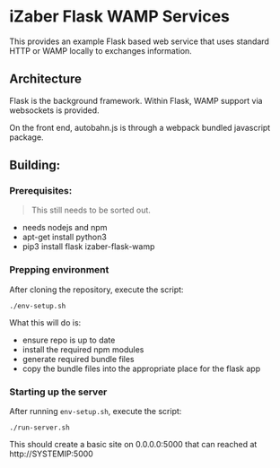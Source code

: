 # iZaber Flask WAMP Services

This provides an example Flask based web service that uses standard HTTP or WAMP locally to exchanges information.

## Architecture

Flask is the background framework. Within Flask, WAMP support via websockets is provided.

On the front end, autobahn.js is through a webpack bundled javascript package.

## Building:

### Prerequisites:

> This still needs to be sorted out.

* needs nodejs and npm
* apt-get install python3
* pip3 install flask izaber-flask-wamp

### Prepping environment

After cloning the repository, execute the script:

`./env-setup.sh`

What this will do is:
* ensure repo is up to date
* install the required npm modules
* generate required bundle files
* copy the bundle files into the appropriate place for the flask app

### Starting up the server

After running `env-setup.sh`, execute the script:

`./run-server.sh`

This should create a basic site on 0.0.0.0:5000 that can reached at http://SYSTEMIP:5000







